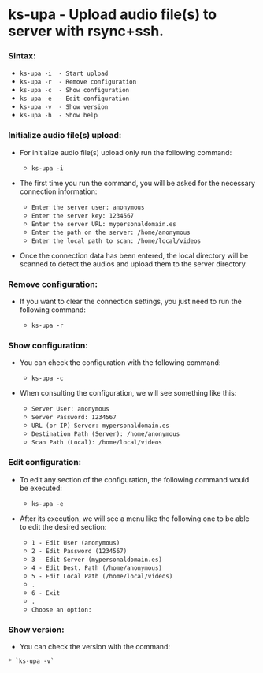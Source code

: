 ks-upa - Upload audio file(s) to server with rsync+ssh.
=======================================================

### Sintax:

  * `ks-upa -i  - Start upload`
  * `ks-upa -r  - Remove configuration`
  * `ks-upa -c  - Show configuration`
  * `ks-upa -e  - Edit configuration`
  * `ks-upa -v  - Show version`
  * `ks-upa -h  - Show help`

### Initialize audio file(s) upload:

  * For initialize audio file(s) upload only run the following command:
  
    * `ks-upa -i`
    
  * The first time you run the command, you will be asked for the necessary connection information:

    * `Enter the server user: anonymous`
    * `Enter the server key: 1234567`
    * `Enter the server URL: mypersonaldomain.es`
    * `Enter the path on the server: /home/anonymous`
    * `Enter the local path to scan: /home/local/videos`

  * Once the connection data has been entered, the local directory will be scanned to detect the audios and upload them to the server directory.
    
### Remove configuration:

  * If you want to clear the connection settings, you just need to run the following command:
  
    * `ks-upa -r`
    
### Show configuration:

  * You can check the configuration with the following command:
  
    * `ks-upa -c`
    
  * When consulting the configuration, we will see something like this:

    * `Server User: anonymous`
    * `Server Password: 1234567`
    * `URL (or IP) Server: mypersonaldomain.es`
    * `Destination Path (Server): /home/anonymous`
    * `Scan Path (Local): /home/local/videos`
    
### Edit configuration:

  * To edit any section of the configuration, the following command would be executed:

    * `ks-upa -e`
    
  * After its execution, we will see a menu like the following one to be able to edit the desired section:

    * `1 - Edit User (anonymous)`
    * `2 - Edit Password (1234567)`
    * `3 - Edit Server (mypersonaldomain.es)`
    * `4 - Edit Dest. Path (/home/anonymous)`
    * `5 - Edit Local Path (/home/local/videos)`
    * `.`
    * `6 - Exit`
    * `.`
    * `Choose an option:`
    
### Show version:

   * You can check the version with the command:
   
    * `ks-upa -v`
  